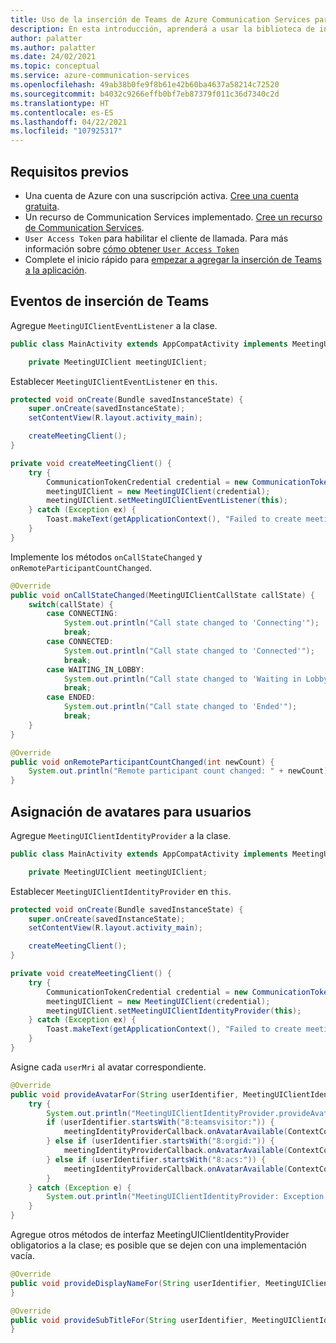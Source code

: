 ```yaml
---
title: Uso de la inserción de Teams de Azure Communication Services para Android
description: En esta introducción, aprenderá a usar la biblioteca de inserción de Teams de Azure Communication Services para Android.
author: palatter
ms.author: palatter
ms.date: 24/02/2021
ms.topic: conceptual
ms.service: azure-communication-services
ms.openlocfilehash: 49ab38b0fe9f8b61e42b60ba4637a58214c72520
ms.sourcegitcommit: b4032c9266effb0bf7eb87379f011c36d7340c2d
ms.translationtype: HT
ms.contentlocale: es-ES
ms.lasthandoff: 04/22/2021
ms.locfileid: "107925317"
---
```

## <a name="prerequisites"></a>Requisitos previos

- Una cuenta de Azure con una suscripción activa. [Cree una cuenta gratuita](https://azure.microsoft.com/free/?WT.mc_id=A261C142F). 
- Un recurso de Communication Services implementado. [Cree un recurso de Communication Services](../../create-communication-resource.md).
- `User Access Token` para habilitar el cliente de llamada. Para más información sobre [cómo obtener `User Access Token`](../../access-tokens.md)
- Complete el inicio rápido para [empezar a agregar la inserción de Teams a la aplicación](../getting-started-with-teams-embed.md).

## <a name="teams-embed-events"></a>Eventos de inserción de Teams

Agregue `MeetingUIClientEventListener` a la clase.

```java
public class MainActivity extends AppCompatActivity implements MeetingUIClientEventListener {

    private MeetingUIClient meetingUIClient;
```

Establecer `MeetingUIClientEventListener` en `this`.

```java
protected void onCreate(Bundle savedInstanceState) {
    super.onCreate(savedInstanceState);
    setContentView(R.layout.activity_main);

    createMeetingClient();
}

private void createMeetingClient() {
    try {
        CommunicationTokenCredential credential = new CommunicationTokenCredential(tokenRefresher, true, ACS_TOKEN);
        meetingUIClient = new MeetingUIClient(credential);
        meetingUIClient.setMeetingUIClientEventListener(this);
    } catch (Exception ex) {
        Toast.makeText(getApplicationContext(), "Failed to create meeting client: " + ex.getMessage(), Toast.LENGTH_SHORT).show();
    }
}
```

Implemente los métodos `onCallStateChanged` y `onRemoteParticipantCountChanged`.

```java
@Override
public void onCallStateChanged(MeetingUIClientCallState callState) {
    switch(callState) {
        case CONNECTING:
            System.out.println("Call state changed to 'Connecting'");
            break;
        case CONNECTED:
            System.out.println("Call state changed to 'Connected'");
            break;
        case WAITING_IN_LOBBY:
            System.out.println("Call state changed to 'Waiting in Lobby'");
            break;
        case ENDED:
            System.out.println("Call state changed to 'Ended'");
            break;
    }
}

@Override
public void onRemoteParticipantCountChanged(int newCount) {
    System.out.println("Remote participant count changed: " + newCount);
}
```

## <a name="assigning-avatars-for-users"></a>Asignación de avatares para usuarios

Agregue `MeetingUIClientIdentityProvider` a la clase.

```java
public class MainActivity extends AppCompatActivity implements MeetingUIClientIdentityProvider {

    private MeetingUIClient meetingUIClient;
```

Establecer `MeetingUIClientIdentityProvider` en `this`.

```java
protected void onCreate(Bundle savedInstanceState) {
    super.onCreate(savedInstanceState);
    setContentView(R.layout.activity_main);

    createMeetingClient();
}

private void createMeetingClient() {
    try {
        CommunicationTokenCredential credential = new CommunicationTokenCredential(tokenRefresher, true, ACS_TOKEN);
        meetingUIClient = new MeetingUIClient(credential);
        meetingUIClient.setMeetingUIClientIdentityProvider(this);
    } catch (Exception ex) {
        Toast.makeText(getApplicationContext(), "Failed to create meeting client: " + ex.getMessage(), Toast.LENGTH_SHORT).show();
    }
}
```

Asigne cada `userMri` al avatar correspondiente.

```java
@Override
public void provideAvatarFor(String userIdentifier, MeetingUIClientIdentityProviderCallback meetingIdentityProviderCallback) {
    try {
        System.out.println("MeetingUIClientIdentityProvider.provideAvatarFor called for userIdentifier: " + userIdentifier);
        if (userIdentifier.startsWith("8:teamsvisitor:")) {
            meetingIdentityProviderCallback.onAvatarAvailable(ContextCompat.getDrawable(this, R.drawable.nodpi_avatar_placeholder_large_pink));
        } else if (userIdentifier.startsWith("8:orgid:")) {
            meetingIdentityProviderCallback.onAvatarAvailable(ContextCompat.getDrawable(this, R.drawable.nodpi_doctor_avatar));
        } else if (userIdentifier.startsWith("8:acs:")) {
            meetingIdentityProviderCallback.onAvatarAvailable(ContextCompat.getDrawable(this, R.drawable.nodpi_avatar_placeholder_large_green));
        }
    } catch (Exception e) {
        System.out.println("MeetingUIClientIdentityProvider: Exception while provideAvatarFor for userIdentifier: " + userIdentifier + e.getMessage());
    }
}
```


Agregue otros métodos de interfaz MeetingUIClientIdentityProvider obligatorios a la clase; es posible que se dejen con una implementación vacía.

```java
@Override
public void provideDisplayNameFor(String userIdentifier, MeetingUIClientIdentityProviderCallback meetingUIClientIdentityProviderCallback) {
}

@Override
public void provideSubTitleFor(String userIdentifier, MeetingUIClientIdentityProviderCallback meetingUIClientIdentityProviderCallback) {
}
```
